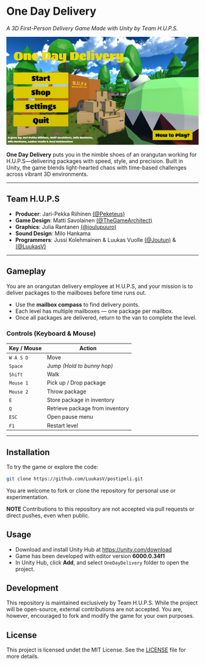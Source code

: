 # One Day Delivery 
*A 3D First-Person Delivery Game Made with Unity by Team H.U.P.S.*

![screenshot](images/mainmenu.png)

**One Day Delivery** puts you in the nimble shoes of an orangutan working for H.U.P.S—delivering packages with speed, style, and precision. Built in Unity, the game blends light-hearted chaos with time-based challenges across vibrant 3D environments.

---

## Team H.U.P.S

- **Producer**: Jari-Pekka Riihinen  [(@Peketeus)](https://github.com/Peketeus)
- **Game Design**: Matti Savolainen  [(@TheGameArchitect)](https://github.com/TheGameArchitect)
- **Graphics**: Julia Rantanen  [(@joulupuuro)](https://github.com/joulupuuro)
- **Sound Design**: Milo Hankama  
- **Programmers**: Jussi Kolehmainen & Luukas Vuolle  [(@Joutun)](https://github.com/Joutun) & [(@LuukasV)](https://github.com/LuukasV)

---

## Gameplay

You are an orangutan delivery employee at H.U.P.S, and your mission is to deliver packages to the mailboxes before time runs out.

- Use the **mailbox compass** to find delivery points.
- Each level has multiple mailboxes — one package per mailbox.
- Once all packages are delivered, return to the van to complete the level.

### Controls (Keyboard & Mouse)

| Key / Mouse       | Action                          |
|-------------------|---------------------------------|
| `W A S D`         | Move                            |
| `Space`           | Jump *(Hold to bunny hop)*      |
| `Shift`           | Walk                            |
| `Mouse 1`         | Pick up / Drop package          |
| `Mouse 2`         | Throw package                   |
| `E`               | Store package in inventory      |
| `Q`               | Retrieve package from inventory |
| `ESC`             | Open pause menu                 |
| `F1`              | Restart level                   |

---

## Installation

To try the game or explore the code:

```bash
git clone https://github.com/LuukasV/postipeli.git
```

You are welcome to fork or clone the repository for personal use or experimentation.

**NOTE** Contributions to this repository are not accepted via pull requests or direct pushes, even when public.

## Usage
- Download and install Unity Hub at https://unity.com/download
- Game has been developed with editor version **6000.0.34f1**
- In Unity Hub, click **Add**, and select `OneDayDelivery` folder to open the project.

## Development
This repository is maintained exclusively by Team H.U.P.S. While the project will be open-source, external contributions are not accepted. You are, however, encouraged to fork and modify the game for your own purposes.

## License
This project is licensed undet the MIT License. See the [LICENSE](LICENSE.txt) file for more details.
